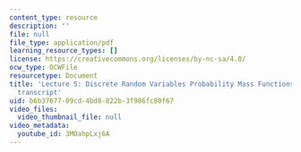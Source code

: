 ```yaml
---
content_type: resource
description: ''
file: null
file_type: application/pdf
learning_resource_types: []
license: https://creativecommons.org/licenses/by-nc-sa/4.0/
ocw_type: OCWFile
resourcetype: Document
title: 'Lecture 5: Discrete Random Variables Probability Mass Functions Expectations
  transcript'
uid: b6b37677-09cd-4bd8-822b-3f986fc80f67
video_files:
  video_thumbnail_file: null
video_metadata:
  youtube_id: 3MOahpLxj6A
---
```

